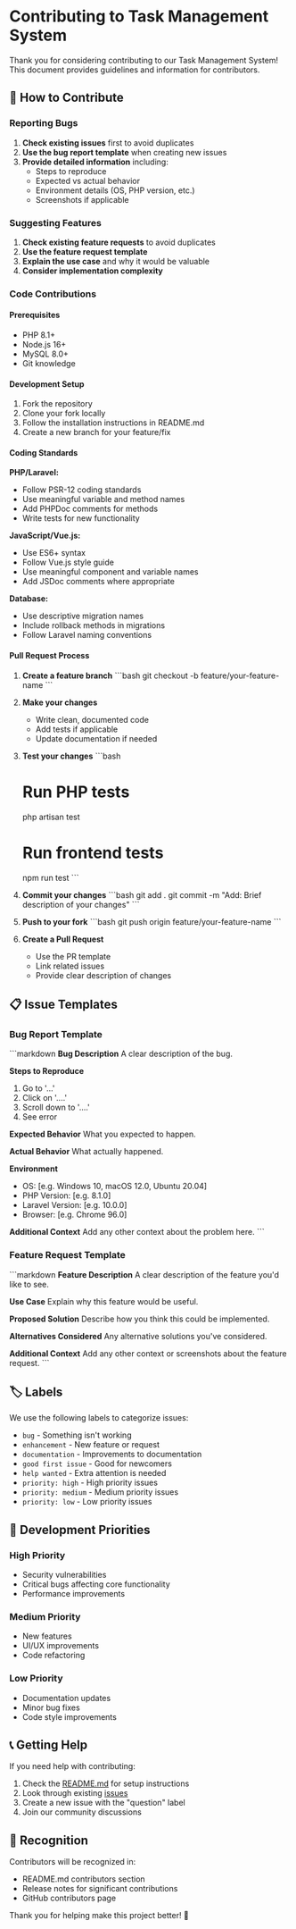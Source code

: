 # Contributing to Task Management System

Thank you for considering contributing to our Task Management System! This document provides guidelines and information for contributors.

## 🤝 How to Contribute

### Reporting Bugs

1. **Check existing issues** first to avoid duplicates
2. **Use the bug report template** when creating new issues
3. **Provide detailed information** including:
   - Steps to reproduce
   - Expected vs actual behavior
   - Environment details (OS, PHP version, etc.)
   - Screenshots if applicable

### Suggesting Features

1. **Check existing feature requests** to avoid duplicates
2. **Use the feature request template**
3. **Explain the use case** and why it would be valuable
4. **Consider implementation complexity**

### Code Contributions

#### Prerequisites
- PHP 8.1+
- Node.js 16+
- MySQL 8.0+
- Git knowledge

#### Development Setup
1. Fork the repository
2. Clone your fork locally
3. Follow the installation instructions in README.md
4. Create a new branch for your feature/fix

#### Coding Standards

**PHP/Laravel:**
- Follow PSR-12 coding standards
- Use meaningful variable and method names
- Add PHPDoc comments for methods
- Write tests for new functionality

**JavaScript/Vue.js:**
- Use ES6+ syntax
- Follow Vue.js style guide
- Use meaningful component and variable names
- Add JSDoc comments where appropriate

**Database:**
- Use descriptive migration names
- Include rollback methods in migrations
- Follow Laravel naming conventions

#### Pull Request Process

1. **Create a feature branch**
   \`\`\`bash
   git checkout -b feature/your-feature-name
   \`\`\`

2. **Make your changes**
   - Write clean, documented code
   - Add tests if applicable
   - Update documentation if needed

3. **Test your changes**
   \`\`\`bash
   # Run PHP tests
   php artisan test
   
   # Run frontend tests
   npm run test
   \`\`\`

4. **Commit your changes**
   \`\`\`bash
   git add .
   git commit -m "Add: Brief description of your changes"
   \`\`\`

5. **Push to your fork**
   \`\`\`bash
   git push origin feature/your-feature-name
   \`\`\`

6. **Create a Pull Request**
   - Use the PR template
   - Link related issues
   - Provide clear description of changes

## 📋 Issue Templates

### Bug Report Template
\`\`\`markdown
**Bug Description**
A clear description of the bug.

**Steps to Reproduce**
1. Go to '...'
2. Click on '....'
3. Scroll down to '....'
4. See error

**Expected Behavior**
What you expected to happen.

**Actual Behavior**
What actually happened.

**Environment**
- OS: [e.g. Windows 10, macOS 12.0, Ubuntu 20.04]
- PHP Version: [e.g. 8.1.0]
- Laravel Version: [e.g. 10.0.0]
- Browser: [e.g. Chrome 96.0]

**Additional Context**
Add any other context about the problem here.
\`\`\`

### Feature Request Template
\`\`\`markdown
**Feature Description**
A clear description of the feature you'd like to see.

**Use Case**
Explain why this feature would be useful.

**Proposed Solution**
Describe how you think this could be implemented.

**Alternatives Considered**
Any alternative solutions you've considered.

**Additional Context**
Add any other context or screenshots about the feature request.
\`\`\`

## 🏷️ Labels

We use the following labels to categorize issues:

- `bug` - Something isn't working
- `enhancement` - New feature or request
- `documentation` - Improvements to documentation
- `good first issue` - Good for newcomers
- `help wanted` - Extra attention is needed
- `priority: high` - High priority issues
- `priority: medium` - Medium priority issues
- `priority: low` - Low priority issues

## 🎯 Development Priorities

### High Priority
- Security vulnerabilities
- Critical bugs affecting core functionality
- Performance improvements

### Medium Priority
- New features
- UI/UX improvements
- Code refactoring

### Low Priority
- Documentation updates
- Minor bug fixes
- Code style improvements

## 📞 Getting Help

If you need help with contributing:

1. Check the [README.md](README.md) for setup instructions
2. Look through existing [issues](https://github.com/YOUR_USERNAME/task-management-system/issues)
3. Create a new issue with the "question" label
4. Join our community discussions

## 🙏 Recognition

Contributors will be recognized in:
- README.md contributors section
- Release notes for significant contributions
- GitHub contributors page

Thank you for helping make this project better! 🚀
